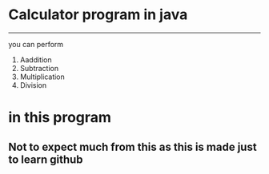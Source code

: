 # Calculator program in java
-----------------------------

you can perform 

1. Aaddition
2. Subtraction
3. Multiplication
4. Division

in this program
==================================================================

Not to expect much from this as this is made just to learn github 
------------------------------------------------------------------
